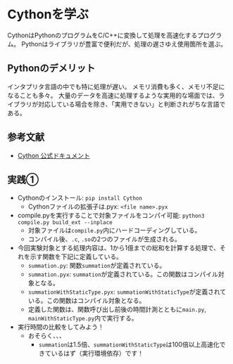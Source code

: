# Cythonを学ぶ
CythonはPythonのプログラムをC/C++に変換して処理を高速化するプログラム。
Pythonはライブラリが豊富で便利だが、処理の遅さゆえ使用箇所を選ぶ。

## Pythonのデメリット
インタプリタ言語の中でも特に処理が遅い。
メモリ消費も多く、メモリ不足になることも多々。
大量のデータを高速に処理するような実用的な場面では、ライブラリが対応している場合を除き、「実用できない」と判断されがちな言語である。

## 参考文献
- [Cython 公式ドキュメント](https://cython.readthedocs.io/en/latest/)

## 実践①
- Cythonのインストール: `pip install Cython`
    - Cythonファイルの拡張子は.pyx: `<file name>.pyx`
- compile.pyを実行することで対象ファイルをコンパイ可能: `python3 compile.py build_ext --inplace`
    - 対象ファイルは`compile.py`内にハードコーディングしている。
    - コンパイル後、`.c`, `.so`の2つのファイルが生成される。
- 今回実験対象とする処理内容は、1から1億までの総和を計算する処理で、それを示す関数を下記に定義している。
    - `summation.py`: 関数`summation`が定義されている。
    - `summation.pyx`: `summation`が定義されている。この関数はコンパイル対象となる。
    - `summationWithStaticType.pyx`: `summationWithStaticType`が定義されている。この関数はコンパイル対象となる。
    - 定義した関数は、関数呼び出し前後の時間計測とともに`main.py`, `mainWithStaticType.py`内で実行する。
- 実行時間の比較をしてみよう！
    - おそらく、、、
        - `summation`は1.5倍、`summationWithStaticType`は100倍以上高速化できているはず（実行環境依存）です！
